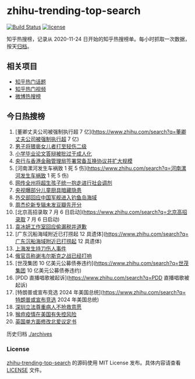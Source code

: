 # zhihu-trending-top-search

[![Build Status](https://github.com/justjavac/zhihu-trending-top-search/workflows/ci/badge.svg?branch=main)](https://github.com/justjavac/zhihu-trending-top-search/actions)
[![license](https://img.shields.io/github/license/justjavac/zhihu-trending-top-search)](https://github.com/justjavac/zhihu-trending-top-search/blob/main/LICENSE)

知乎热搜榜，记录从 2020-11-24 日开始的知乎热搜榜单。每小时抓取一次数据，按天[归档](./archives)。

## 相关项目

- [知乎热门话题](https://github.com/justjavac/zhihu-trending-hot-questions)
- [知乎热门视频](https://github.com/justjavac/zhihu-trending-hot-video)
- [微博热搜榜](https://github.com/justjavac/weibo-trending-hot-search)

## 今日热搜榜

<!-- BEGIN -->
<!-- 最后更新时间 Tue Jul 05 2022 16:10:52 GMT+0800 (China Standard Time) -->

1. [董卿丈夫公司被强制执行超 7 亿](https://www.zhihu.com/search?q=董卿丈夫公司被强制执行超 7 亿)
1. [男子将猥亵女儿者打至轻伤二级](https://www.zhihu.com/search?q=男子将猥亵女儿者打至轻伤二级)
1. [小学毕业论文答辩被批过于成人化](https://www.zhihu.com/search?q=小学毕业论文答辩被批过于成人化)
1. [央行与香港金融管理局签署常备互换协议并扩大规模](https://www.zhihu.com/search?q=央行与香港金融管理局签署常备互换协议并扩大规模)
1. [河南漯河发生车祸致 1 死 5 伤](https://www.zhihu.com/search?q=河南漯河发生车祸致 1 死 5 伤)
1. [网传全州将超生孩子统一抱走进行社会调剂](https://www.zhihu.com/search?q=网传全州将超生孩子统一抱走进行社会调剂)
1. [央视曝部分儿童厨具暗藏隐患](https://www.zhihu.com/search?q=央视曝部分儿童厨具暗藏隐患)
1. [外交部回应中国军舰进入钓鱼岛海域](https://www.zhihu.com/search?q=外交部回应中国军舰进入钓鱼岛海域)
1. [周杰伦新专辑未发豆瓣先开分](https://www.zhihu.com/search?q=周杰伦新专辑未发豆瓣先开分)
1. [北京高招录取 7 月 6 日启动](https://www.zhihu.com/search?q=北京高招录取 7 月 6 日启动)
1. [袁冰妍工作室回应偷漏税并道歉](https://www.zhihu.com/search?q=袁冰妍工作室回应偷漏税并道歉)
1. [广东沉船海域附近已打捞起 12 具遗体](https://www.zhihu.com/search?q=广东沉船海域附近已打捞起 12 具遗体)
1. [上海发生持刀伤人事件](https://www.zhihu.com/search?q=上海发生持刀伤人事件)
1. [俄官员称谢韦尔斯克之战已经打响](https://www.zhihu.com/search?q=俄官员称谢韦尔斯克之战已经打响)
1. [世茂集团 10 亿美元公募债券违约](https://www.zhihu.com/search?q=世茂集团 10 亿美元公募债券违约)
1. [PDD 直播唱歌被起诉](https://www.zhihu.com/search?q=PDD 直播唱歌被起诉)
1. [特朗普或宣布竞选 2024 年美国总统](https://www.zhihu.com/search?q=特朗普或宣布竞选 2024 年美国总统)
1. [深圳立法尊重病人不抢救意愿](https://www.zhihu.com/search?q=深圳立法尊重病人不抢救意愿)
1. [猴痘疫情在美国有失控风险](https://www.zhihu.com/search?q=猴痘疫情在美国有失控风险)
1. [英国单方面修改北爱议定书](https://www.zhihu.com/search?q=英国单方面修改北爱议定书)

<!-- END -->

历史归档 [./archives](./archives)

### License

[zhihu-trending-top-search](https://github.com/justjavac/zhihu-trending-top-search)
的源码使用 MIT License 发布。具体内容请查看 [LICENSE](./LICENSE) 文件。
